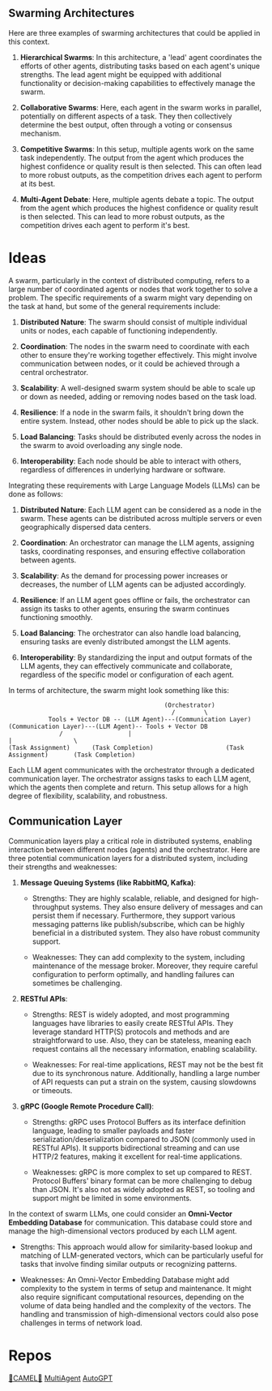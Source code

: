 ## Swarming Architectures

Here are three examples of swarming architectures that could be applied in this context.

1. **Hierarchical Swarms**: In this architecture, a 'lead' agent coordinates the efforts of other agents, distributing tasks based on each agent's unique strengths. The lead agent might be equipped with additional functionality or decision-making capabilities to effectively manage the swarm.

2. **Collaborative Swarms**: Here, each agent in the swarm works in parallel, potentially on different aspects of a task. They then collectively determine the best output, often through a voting or consensus mechanism.

3. **Competitive Swarms**: In this setup, multiple agents work on the same task independently. The output from the agent which produces the highest confidence or quality result is then selected. This can often lead to more robust outputs, as the competition drives each agent to perform at its best.

4. **Multi-Agent Debate**: Here, multiple agents debate a topic. The output from the agent which produces the highest confidence or quality result is then selected. This can lead to more robust outputs, as the competition drives each agent to perform it's best.


# Ideas

A swarm, particularly in the context of distributed computing, refers to a large number of coordinated agents or nodes that work together to solve a problem. The specific requirements of a swarm might vary depending on the task at hand, but some of the general requirements include:

1. **Distributed Nature**: The swarm should consist of multiple individual units or nodes, each capable of functioning independently.

2. **Coordination**: The nodes in the swarm need to coordinate with each other to ensure they're working together effectively. This might involve communication between nodes, or it could be achieved through a central orchestrator.

3. **Scalability**: A well-designed swarm system should be able to scale up or down as needed, adding or removing nodes based on the task load.

4. **Resilience**: If a node in the swarm fails, it shouldn't bring down the entire system. Instead, other nodes should be able to pick up the slack.

5. **Load Balancing**: Tasks should be distributed evenly across the nodes in the swarm to avoid overloading any single node.

6. **Interoperability**: Each node should be able to interact with others, regardless of differences in underlying hardware or software.

Integrating these requirements with Large Language Models (LLMs) can be done as follows:

1. **Distributed Nature**: Each LLM agent can be considered as a node in the swarm. These agents can be distributed across multiple servers or even geographically dispersed data centers.

2. **Coordination**: An orchestrator can manage the LLM agents, assigning tasks, coordinating responses, and ensuring effective collaboration between agents.

3. **Scalability**: As the demand for processing power increases or decreases, the number of LLM agents can be adjusted accordingly. 

4. **Resilience**: If an LLM agent goes offline or fails, the orchestrator can assign its tasks to other agents, ensuring the swarm continues functioning smoothly.

5. **Load Balancing**: The orchestrator can also handle load balancing, ensuring tasks are evenly distributed amongst the LLM agents.

6. **Interoperability**: By standardizing the input and output formats of the LLM agents, they can effectively communicate and collaborate, regardless of the specific model or configuration of each agent.

In terms of architecture, the swarm might look something like this:

```
                                           (Orchestrator)
                                             /        \
           Tools + Vector DB -- (LLM Agent)---(Communication Layer)       (Communication Layer)---(LLM Agent)-- Tools + Vector DB 
              /                  |                                           |                 \
(Task Assignment)      (Task Completion)                    (Task Assignment)       (Task Completion)
```

Each LLM agent communicates with the orchestrator through a dedicated communication layer. The orchestrator assigns tasks to each LLM agent, which the agents then complete and return. This setup allows for a high degree of flexibility, scalability, and robustness.


## Communication Layer

Communication layers play a critical role in distributed systems, enabling interaction between different nodes (agents) and the orchestrator. Here are three potential communication layers for a distributed system, including their strengths and weaknesses:

1. **Message Queuing Systems (like RabbitMQ, Kafka)**:

    - Strengths: They are highly scalable, reliable, and designed for high-throughput systems. They also ensure delivery of messages and can persist them if necessary. Furthermore, they support various messaging patterns like publish/subscribe, which can be highly beneficial in a distributed system. They also have robust community support.

    - Weaknesses: They can add complexity to the system, including maintenance of the message broker. Moreover, they require careful configuration to perform optimally, and handling failures can sometimes be challenging.

2. **RESTful APIs**:

    - Strengths: REST is widely adopted, and most programming languages have libraries to easily create RESTful APIs. They leverage standard HTTP(S) protocols and methods and are straightforward to use. Also, they can be stateless, meaning each request contains all the necessary information, enabling scalability.

    - Weaknesses: For real-time applications, REST may not be the best fit due to its synchronous nature. Additionally, handling a large number of API requests can put a strain on the system, causing slowdowns or timeouts.

3. **gRPC (Google Remote Procedure Call)**:

    - Strengths: gRPC uses Protocol Buffers as its interface definition language, leading to smaller payloads and faster serialization/deserialization compared to JSON (commonly used in RESTful APIs). It supports bidirectional streaming and can use HTTP/2 features, making it excellent for real-time applications.

    - Weaknesses: gRPC is more complex to set up compared to REST. Protocol Buffers' binary format can be more challenging to debug than JSON. It's also not as widely adopted as REST, so tooling and support might be limited in some environments.

In the context of swarm LLMs, one could consider an **Omni-Vector Embedding Database** for communication. This database could store and manage the high-dimensional vectors produced by each LLM agent.

- Strengths: This approach would allow for similarity-based lookup and matching of LLM-generated vectors, which can be particularly useful for tasks that involve finding similar outputs or recognizing patterns.

- Weaknesses: An Omni-Vector Embedding Database might add complexity to the system in terms of setup and maintenance. It might also require significant computational resources, depending on the volume of data being handled and the complexity of the vectors. The handling and transmission of high-dimensional vectors could also pose challenges in terms of network load.




# Repos
[🐪CAMEL🐪](https://twitter.com/hwchase17/status/1645834030519296000)
[MultiAgent](https://github.com/rumpfmax/Multi-GPT/blob/master/multigpt/multi_agent_manager.py)
[AutoGPT](https://github.com/Significant-Gravitas/Auto-GPT)